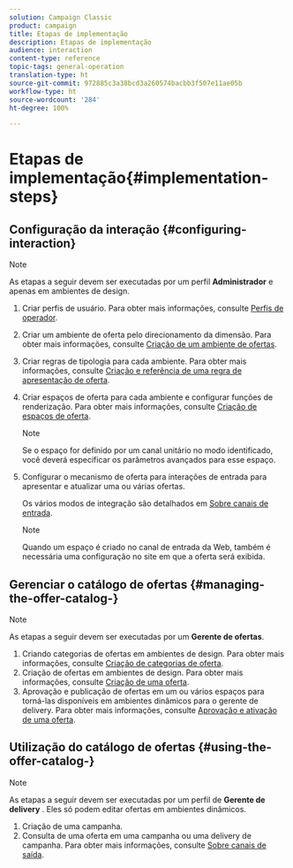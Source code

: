 ```yaml
---
solution: Campaign Classic
product: campaign
title: Etapas de implementação
description: Etapas de implementação
audience: interaction
content-type: reference
topic-tags: general-operation
translation-type: ht
source-git-commit: 972885c3a38bcd3a260574bacbb3f507e11ae05b
workflow-type: ht
source-wordcount: '284'
ht-degree: 100%

---
```



# Etapas de implementação{#implementation-steps}

## Configuração da interação {#configuring-interaction}

>[!NOTE]
>
>As etapas a seguir devem ser executadas por um perfil **Administrador** e apenas em ambientes de design.

1. Criar perfis de usuário. Para obter mais informações, consulte [Perfis de operador](../../interaction/using/operator-profiles.md).
1. Criar um ambiente de oferta pelo direcionamento da dimensão. Para obter mais informações, consulte [Criação de um ambiente de ofertas](../../interaction/using/live-design-environments.md#creating-an-offer-environment).
1. Criar regras de tipologia para cada ambiente. Para obter mais informações, consulte [Criação e referência de uma regra de apresentação de oferta](../../interaction/using/managing-offer-presentation.md#creating-and-referencing-an-offer-presentation-rule).
1. Criar espaços de oferta para cada ambiente e configurar funções de renderização. Para obter mais informações, consulte [Criação de espaços de oferta](../../interaction/using/creating-offer-spaces.md).

   >[!NOTE]
   >
   >Se o espaço for definido por um canal unitário no modo identificado, você deverá especificar os parâmetros avançados para esse espaço.

1. Configurar o mecanismo de oferta para interações de entrada para apresentar e atualizar uma ou várias ofertas.

   Os vários modos de integração são detalhados em [Sobre canais de entrada](../../interaction/using/about-inbound-channels.md).

   >[!NOTE]
   >
   >Quando um espaço é criado no canal de entrada da Web, também é necessária uma configuração no site em que a oferta será exibida.

## Gerenciar o catálogo de ofertas {#managing-the-offer-catalog-}

>[!NOTE]
>
>As etapas a seguir devem ser executadas por um **Gerente de ofertas**.

1. Criando categorias de ofertas em ambientes de design. Para obter mais informações, consulte [Criação de categorias de oferta](../../interaction/using/creating-offer-categories.md).
1. Criação de ofertas em ambientes de design. Para obter mais informações, consulte [Criação de uma oferta](../../interaction/using/creating-an-offer.md).
1. Aprovação e publicação de ofertas em um ou vários espaços para torná-las disponíveis em ambientes dinâmicos para o gerente de delivery. Para obter mais informações, consulte [Aprovação e ativação de uma oferta](../../interaction/using/approving-and-activating-an-offer.md).

## Utilização do catálogo de ofertas {#using-the-offer-catalog-}

>[!NOTE]
>
>As etapas a seguir devem ser executadas por um perfil de **Gerente de delivery** . Eles só podem editar ofertas em ambientes dinâmicos.

1. Criação de uma campanha.
1. Consulta de uma oferta em uma campanha ou uma delivery de campanha. Para obter mais informações, consulte [Sobre canais de saída](../../interaction/using/about-outbound-channels.md).

